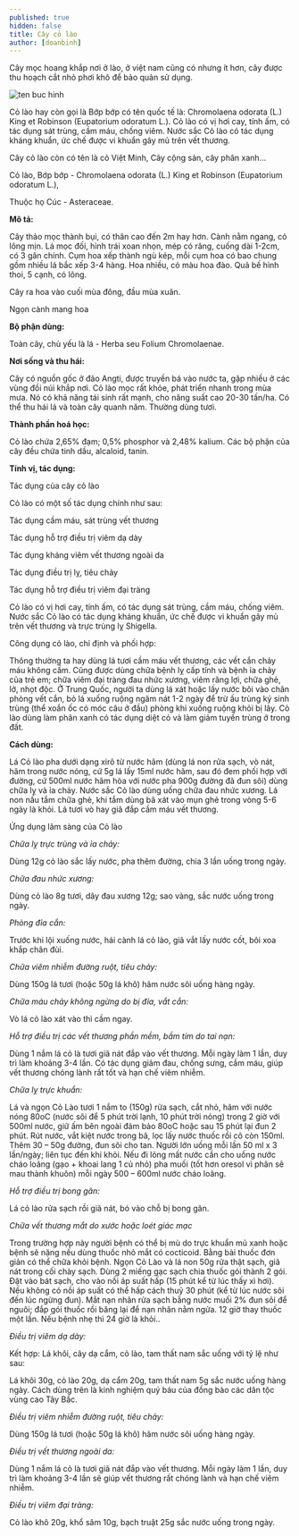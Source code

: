 ```yaml
---
published: true
hidden: false
title: Cây cỏ lào
author: [doanbinh]
---
```



Cây mọc hoang khắp nơi ở lào, ở việt nam cũng có nhưng ít hơn, cây được thu hoạch cắt nhỏ phơi khô để bảo quản sử dụng.

![ten buc hinh](https://trungtamduoclieu.vn/files/sanpham/1277/1/jpg/cay-co-lao.jpg "ten buc hinh")

Cỏ lào hay còn gọi là Bớp bớp có tên quốc tế là: Chromolaena odorata (L.) King et Robinson (Eupatorium odoratum L.). Cỏ lào có vị hơi cay, tính ấm, có tác dụng sát trùng, cầm máu, chống viêm. Nước sắc Cỏ lào có tác dụng kháng khuẩn, ức chế được vi khuẩn gây mủ trên vết thương.

Cây cỏ lào còn có tên là cỏ Việt Minh, Cây cộng sản, cây phân xanh...

Cỏ lào, Bớp bớp - Chromolaena odorata (L.) King et Robinson (Eupatorium odoratum L.),

Thuộc họ Cúc - Asteraceae.

**Mô tả:**

Cây thảo mọc thành bụi, có thân cao đến 2m hay hơn. Cành nằm ngang, có lông mịn. Lá mọc đối, hình trái xoan nhọn, mép có răng, cuống dài 1-2cm, có 3 gân chính. Cụm hoa xếp thành ngù kép, mỗi cụm hoa có bao chung gồm nhiều lá bắc xếp 3-4 hàng. Hoa nhiều, có màu hoa đào. Quả bế hình thoi, 5 cạnh, có lông.

Cây ra hoa vào cuối mùa đông, đầu mùa xuân.

Ngọn cành mang hoa

**Bộ phận dùng:**

Toàn cây, chủ yếu là lá - Herba seu Folium Chromolaenae.

**Nơi sống và thu hái:**

Cây có nguồn gốc ở đảo Angti, được truyền bá vào nước ta, gặp nhiều ở các vùng đồi núi khắp nơi. Cỏ lào mọc rất khỏe, phát triển nhanh trong mùa mưa. Nó có khả năng tái sinh rất mạnh, cho năng suất cao 20-30 tấn/ha. Có thể thu hái lá và toàn cây quanh năm. Thường dùng tươi.

**Thành phần hoá học:**

Cỏ lào chứa 2,65% đạm; 0,5% phosphor và 2,48% kalium. Các bộ phận của cây đều chứa tinh dầu, alcaloid, tanin.

**Tính vị, tác dụng:**

Tác dụng của cây cỏ lào

Cỏ lào có một số tác dụng chính như sau:

Tác dụng cầm máu, sát trùng vết thương

Tác dụng hỗ trợ điều trị viêm dạ dày

Tác dụng kháng viêm vết thương ngoài da

Tác dụng điều trị lỵ, tiêu chảy

Tác dụng hỗ trợ điều trị viêm đại tràng

Cỏ lào có vị hơi cay, tính ấm, có tác dụng sát trùng, cầm máu, chống viêm. Nước sắc Cỏ lào có tác dụng kháng khuẩn, ức chế được vi khuẩn gây mủ trên vết thương và trực trùng lỵ Shigella.

Công dụng cỏ lào, chỉ định và phối hợp:

Thông thường ta hay dùng lá tươi cầm máu vết thương, các vết cắn chảy máu không cầm. Cũng được dùng chữa bệnh lỵ cấp tính và bệnh ỉa chảy của trẻ em; chữa viêm đại tràng đau nhức xương, viêm răng lợi, chữa ghẻ, lở, nhọt độc. Ở Trung Quốc, người ta dùng lá xát hoặc lấy nước bôi vào chân phòng vết cắn, bỏ lá xuống ruộng ngâm nát 1-2 ngày để trừ ấu trùng ký sinh trùng (thể xoắn ốc có móc câu ở đầu) phòng khi xuống ruộng khỏi bị lây. Cỏ lào dùng làm phân xanh có tác dụng diệt cỏ và làm giảm tuyến trùng ở trong đất.

**Cách dùng:**

Lá Cỏ lào pha dưới dạng xirô từ nước hãm (dùng lá non rửa sạch, vò nát, hãm trong nước nóng, cứ 5g lá lấy 15ml nước hãm, sau đó đem phối hợp với đường, cứ 500ml nước hãm hòa với nước pha 900g đường đã đun sôi) dùng chữa lỵ và ỉa chảy. Nước sắc Cỏ lào dùng uống chữa đau nhức xương. Lá non nấu tắm chữa ghẻ, khi tắm dùng bã xát vào mụn ghẻ trong vòng 5-6 ngày là khỏi. Lá tươi vò hay giã đắp cầm máu vết thương.

Ứng dụng lâm sàng của Cỏ lào

*Chữa lỵ trực trùng và ỉa chảy:*

Dùng 12g cỏ lào sắc lấy nước, pha thêm đường, chia 3 lần uống trong ngày.

*Chữa đau nhức xương:*

Dùng cỏ lào 8g tươi, dây đau xương 12g; sao vàng, sắc nước uống trong ngày. 

*Phòng đỉa cắn:*

Trước khi lội xuống nước, hái cành lá cỏ lào, giã vắt lấy nước cốt, bôi xoa khắp chân đùi.

*Chữa viêm nhiễm đường ruột, tiêu chảy:*

Dùng 150g lá tươi (hoặc 50g lá khô) hãm nước sôi uống hàng ngày.

*Chữa máu chảy không ngừng do bị đỉa, vắt cắn:*

Vò lá cỏ lào xát vào thì cầm ngay.

*Hỗ trợ điều trị các vết thương phần mềm, bầm tím do tai nạn:*

Dùng 1 nắm lá cỏ là tươi giã nát đắp vào vết thương. Mỗi ngày làm 1 lần, duy trì làm khoảng 3-4 lần. Có tác dụng giảm đau, chống sưng, cầm máu, giúp vết thương chóng lành rất tốt và hạn chế viêm nhiễm.

*Chữa lỵ trực khuẩn:*

Lá và ngọn Cỏ Lào tươi 1 nắm to (150g) rửa sạch, cắt nhỏ, hãm với nước nóng 80oC (nước sôi để 5 phút trời lạnh, 10 phút trời nóng) trong 2 giờ với 500ml nước, giữ ấm bên ngoài đảm bảo 80oC hoặc sau 15 phút lại đun 2 phút. Rút nước, vắt kiệt nước trong bã, lọc lấy nước thuốc rồi cô còn 150ml. Thêm 30 – 50g đường, đun sôi cho tan. Người lớn uống mỗi lần 50 ml x 3 lần/ngày; liên tục đến khi khỏi. Nếu đi lỏng mất nước cần cho uống nước cháo loãng (gạo + khoai lang 1 củ nhỏ) pha muối (tốt hơn oresol vì phân sẽ mau thành khuôn) mỗi ngày 500 – 600ml nước cháo loãng.

*Hỗ trợ điều trị bong gân:*

Lá cỏ lào rửa sạch rồi giã nát, bó vào chỗ bị bong gân.

*Chữa vết thương mắt do xước hoặc loét giác mạc*

Trong trường hợp này người bệnh có thể bị mù do trực khuẩn mủ xanh hoặc bệnh sẽ nặng nếu dùng thuốc nhỏ mắt có cocticoid. Bằng bài thuốc đơn giản có thể chữa khỏi bệnh. Ngọn Cỏ Lào và lá non 50g rửa thật sạch, giã nát trong cối chày sạch. Dùng 2 miếng gạc sạch chia thuốc gói thành 2 gói. Đặt vào bát sạch, cho vào nồi áp suất hấp (15 phút kể từ lúc thấy xì hơi). Nếu không có nồi áp suất có thể hấp cách thuỷ 30 phút (kể từ lúc nước sôi đến lúc ngừng đun). Mắt nạn nhân rửa sạch bằng nước muối 2% đun sôi để nguôi; đắp gói thuốc rồi băng lại để nạn nhân nằm ngửa. 12 giờ thay thuốc một lần. Nếu bệnh nhẹ thì 24 giờ là khỏi..

*Điều trị viêm dạ dày:*

Kết hợp: Lá khôi, cây dạ cẩm, cỏ lào, tam thất nam sắc uống với tỷ lệ như sau:

Lá khôi 30g, cỏ lào 20g, dạ cẩm 20g, tam thất nam 5g sắc nước uống hàng ngày. Cách dùng trên là kinh nghiệm quý báu của đồng bào các dân tộc vùng cao Tây Bắc.

*Điều trị viêm nhiễm đường ruột, tiêu chảy:*

Dùng 150g lá tươi (hoặc 50g lá khô) hãm nước sôi uống hàng ngày.

*Điều trị vết thương ngoài da:*

Dùng 1 nắm lá cỏ là tươi giã nát đắp vào vết thương. Mỗi ngày làm 1 lần, duy trì làm khoảng 3-4 lần sẽ giúp vết thương rất chóng lành và hạn chế viêm nhiễm.

*Điều trị viêm đại tràng:*

Cỏ lào khô 20g, khổ sâm 10g, bạch truật 25g sắc nước uống trong ngày.

